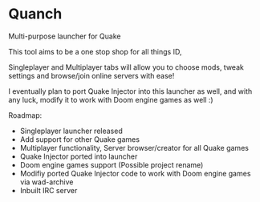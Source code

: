 # Quanch
Multi-purpose launcher for Quake

This tool aims to be a one stop shop for all things ID,

Singleplayer and Multiplayer tabs will allow you to choose mods, 
tweak settings and browse/join online servers with ease!

I eventually plan to port Quake Injector into this launcher as well, 
and with any luck, modify it to work with Doom engine games as well :)

Roadmap:
- Singleplayer launcher released
- Add support for other Quake games
- Multiplayer functionality, Server browser/creator for all Quake games
- Quake Injector ported into launcher
- Doom engine games support (Possible project rename)
- Modifiy ported Quake Injector code to work with Doom engine games via wad-archive
- Inbuilt IRC server
